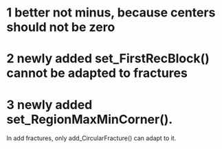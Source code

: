 
# 1 better not minus, because centers should not be zero

# 2 newly added set_FirstRecBlock() cannot be adapted to fractures 

# 3 newly added set_RegionMaxMinCorner(). 
In add fractures, only add_CircularFracture() can adapt to it.